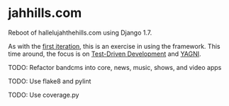 jahhills.com
============

Reboot of hallelujahthehills.com using Django 1.7.

As with the [first iteration](http://github.com/bhrutledge/hallelujahthehills.com), this is an exercise in using the framework. This time around, the focus is on [Test-Driven Development](http://www.obeythetestinggoat.com/) and [YAGNI](http://en.wikipedia.org/wiki/You_aren't_gonna_need_it).

TODO: Refactor bandcms into core, news, music, shows, and video apps

TODO: Use flake8 and pylint

TODO: Use coverage.py

